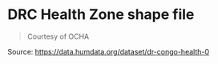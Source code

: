 # DRC Health Zone shape file  
> Courtesy of OCHA

Source: https://data.humdata.org/dataset/dr-congo-health-0